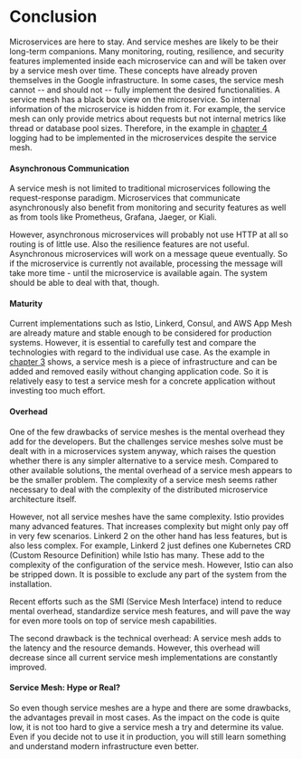 # Conclusion

Microservices are here to stay. And service meshes are likely to be their long-term companions. Many monitoring, routing, resilience, and security features implemented inside each microservice can and will be taken over by a service mesh over time.
These concepts have already proven themselves in the Google infrastructure.
In some cases, the service mesh cannot -- and should not -- fully implement the desired functionalities.
A service mesh has a black box view on the microservice. So internal information
of the microservice is hidden from it. For example, the service mesh can only provide
metrics about requests but not internal metrics like thread or database pool sizes.
Therefore, in the example in [chapter 4](#chapter-example) logging had to be implemented in
the microservices despite the service mesh.

#### Asynchronous Communication

A service mesh is not limited to traditional microservices following the request-response paradigm. Microservices that communicate asynchronously  also benefit from monitoring and security features
as well as from tools like Prometheus, Grafana, Jaeger, or Kiali.

However, asynchronous microservices
will probably not use HTTP at all so routing is of little use. Also the resilience features
are not useful. Asynchronous microservices will work on a message queue eventually. So if the
microservice is currently not available, processing the message will take more time - until 
the microservice is available again. The system should be able to deal with that, though.

#### Maturity

Current implementations such as Istio, Linkerd, Consul, and AWS App Mesh are already mature and stable enough to be considered for production systems. However, it is essential to carefully test and compare the technologies with regard to the individual use case. As the example in [chapter 3](#chapter-example) shows, a service mesh is a piece of infrastructure and can be added and removed easily without changing application code.
So it is relatively easy to test a service mesh for a concrete application without
investing too much effort.

#### Overhead

One of the few drawbacks of service meshes is the mental overhead they add for the developers. 
But the challenges service meshes solve must be dealt with in a microservices system anyway, 
which raises the question whether there is any simpler alternative to a service mesh. 
Compared to other available solutions, the mental overhead of a service mesh appears to be 
the smaller problem. The complexity of a service mesh seems rather necessary to deal with the 
complexity of the distributed microservice architecture itself.

However, not all service meshes have the same complexity. Istio provides many advanced features.
That increases complexity but might only pay off in very few scenarios. Linkerd 2 on the other hand
has less features, but is also less complex. For example, Linkerd 2 just defines one Kubernetes CRD (Custom
Resource Definition) while Istio has many. These add to the complexity
of the configuration of the service mesh. However, Istio can also be stripped down. It
is possible to exclude any part of the system from the installation. 

Recent efforts such as the SMI (Service Mesh Interface) intend to reduce mental overhead, standardize service 
mesh features, and will pave the way for even more tools on top of service mesh capabilities.

The second drawback is the technical overhead: A service mesh adds to the latency and the resource 
demands. However, this overhead will decrease since all current service mesh implementations are constantly 
improved. 

#### Service Mesh: Hype or Real?

So even though service meshes are a hype and there are some
drawbacks, the advantages prevail in most cases. As the impact on the
code is quite low, it is not too hard to give a service mesh a try and
determine its value. Even if you decide not to use it in production,
you will still learn something and understand modern infrastructure
even better.
